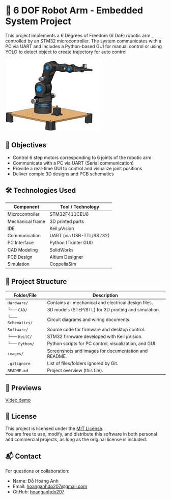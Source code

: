 # 🤖 6 DOF Robot Arm - Embedded System Project
This project implements a 6 Degrees of Freedom (6 DoF) robotic arm , controlled by an STM32 microcontroller. The system communicates with a PC via UART and includes a Python-based GUI for manual control or using YOLO to detect object to create trajectory for auto control 

  ![thumbnail](https://raw.githubusercontent.com/hoanganhdo207/ARM_6_DoF/main/Images/z6741226254376_e20f686e12243e7f689bfb2a1396cf76.jpg) 
## 📌 Objectives
  - Control 6 step motors corresponding to 6 joints of the robotic arm
  - Communicate with a PC via UART (Serial communication)
  - Provide a real-time GUI to control and visualize joint positions
  - Deliver comple 3D designs and PCB schematics 

## 🛠️ Technologies Used
| Component        | Tool / Technology         |
|------------------|---------------------------|
| Microcontroller  | STM32F411CEU6             |
| Mechanical frame | 3D printed parts          |
| IDE              | Keil µVision              |
| Communication    | UART (via USB-TTL/RS232)  |
| PC Interface     | Python (Tkinter GUI)      |
| CAD Modeling     | SolidWorks                |
| PCB Design       | Altium Designer           |
| Simulation       | CoppeliaSim               |

## 📁 Project Structure

| Folder/File         | Description                                                                 |
|---------------------|-----------------------------------------------------------------------------|
| `Hardware/`          | Contains all mechanical and electrical design files.                       |
| └── `CAD/`           | 3D models (STEP/STL) for 3D printing and simulation.                       |
| └── `Schematics/`    | Circuit diagrams and wiring documents.                                     |
| `Software/`          | Source code for firmware and desktop control.                              |
| └── `KeilC/`         | STM32 firmware developed with Keil µVision.                                |
| └── `Python/`        | Python scripts for PC control, visualization, and GUI.                     |
| `images/`            | Screenshots and images for documentation and README.                       |
| `.gitignore`         | List of files/folders ignored by Git.                                      |
| `README.md`          | Project overview (this file).  

## 📸 Previews
[Video demo](https://drive.google.com/file/d/13h31Oaqvu5-RNBlb9Kudcmn5dsyJSfwP/view?usp=sharing) 

## 📄 License
This project is licensed under the [MIT License](LICENSE).  
You are free to use, modify, and distribute this software in both personal and commercial projects, as long as the original license is included.

## 📬 Contact
For questions or collaboration:
  - Name: Đỗ Hoàng Anh
  - Email: hoanganhdo207@gmail.com
  - GitHub: [hoanganhdo207](https://github.com/hoanganhdo207)
